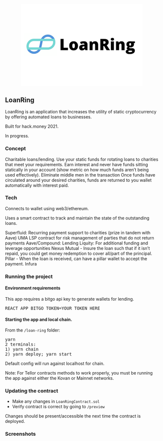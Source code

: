 <p align='center'>
    <img src='./img/logo.png' width=400/>
</p>

## LoanRing

LoanRing is an application that increases the utility of static cryptocurrency by offering automated loans to businesses.

Built for hack.money 2021.

In progress.

### Concept

Charitable loans/lending.
Use your static funds for rotating loans to charities that meet your requirements.
Earn interest and never have funds sitting statically in your account (show metric on how much funds aren’t being used effectively).
Eliminate middle men in the transaction
Once funds have circulated around your desired charities, funds are returned to you wallet automatically with interest paid.

### Tech

Connects to wallet using web3/ethereum.

Uses a smart contract to track and maintain the state of the outstanding loans.

Superfluid: Recurring payment support to charities (prize in tandem with Aave)
UMA LSP contract for risk management of parties that do not return payments
Aave/Compound: Lending
Liquity: For additional funding and leverage opportunities
Nexus Mutual - Insure the loan such that if it isn’t repaid, you could get money redemption to cover all/part of the principal.
Pillar - When the loan is received, can have a pillar wallet to accept the payment.
Infura

### Running the project

#### Environment requirements

This app requires a bitgo api key to generate wallets for lending.

<pre>
REACT_APP_BITGO_TOKEN=YOUR_TOKEN_HERE
</pre>

#### Starting the app and local chain.

From the `/loan-ring` folder:

<pre>
yarn
2 terminals: 
1) yarn chain
2) yarn deploy; yarn start
</pre>

Default config will run against localhost for chain.

Note: For Tellor contracts methods to work properly, you must be running the app against either the Kovan or Mainnet networks.

### Updating the contract

- Make any changes in `LoanRingContract.sol`
- Verify contract is correct by going to `/preview`

Changes should be present/accessible the next time the contract is deployed.

### Screenshots

<!--
### Useful links
* https://github.com/NexusMutual/smart-contracts/blob/feature/distributor-relocation/docs/DISTRIBUTOR.md (solidity)
* https://github.com/aave/protocol-v2#getting-started (solidity)
* https://github.com/liquity/dev/blob/main/README.md (solidity)
* https://github.com/BitGo/BitGoJS/tree/master/modules/core




-->

